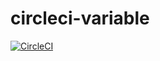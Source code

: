 # circleci-variable

[![CircleCI](https://circleci.com/gh/YutaGoto/circleci-variable.svg?style=svg)](https://circleci.com/gh/YutaGoto/circleci-variable)
